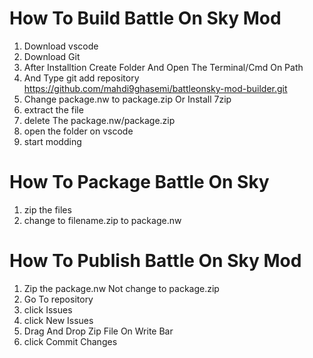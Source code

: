 # How To Build Battle On Sky Mod
1. Download vscode
2. Download Git
3. After Installtion Create Folder And Open The Terminal/Cmd On Path
4. And Type git add repository https://github.com/mahdi9ghasemi/battleonsky-mod-builder.git
5. Change package.nw to package.zip Or Install 7zip
6. extract the file
7. delete The package.nw/package.zip
8. open the folder on vscode
9. start modding
# How To Package Battle On Sky
1. zip the files
2. change to filename.zip to package.nw
# How To Publish Battle On Sky Mod
1. Zip the package.nw Not change to package.zip
2. Go To repository
3. click Issues
4. click New Issues
5. Drag And Drop Zip File On Write Bar
6. click Commit Changes
